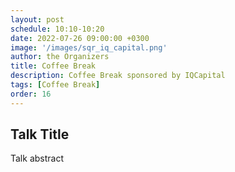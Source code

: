 ```yaml
---
layout: post
schedule: 10:10-10:20
date: 2022-07-26 09:00:00 +0300
image: '/images/sqr_iq_capital.png'
author: the Organizers
title: Coffee Break 
description: Coffee Break sponsored by IQCapital
tags: [Coffee Break]
order: 16
---
```


## Talk Title
Talk abstract

